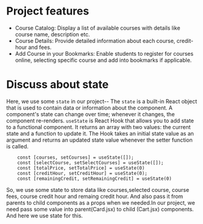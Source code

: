 

#  Project features

- Course Catalog: Display a list of available courses with details like course name, description etc.
- Course Details: Provide detailed information about each course, credit-hour and fees.
- Add Course in your Bookmarks: Enable students to register for courses online, selecting specific course and add into bookmarks if applicable.

# Discuss about state 

Here, we use some `state` in our project--
The `state` is a built-in React object that is used to contain data or information about the component. A component's state can change over time; whenever it changes, the component re-renders.
`useState` is React Hook that allows you to add state to a functional component. It returns an array with two values: the current state and a function to update it. The Hook takes an initial state value as an argument and returns an updated state value whenever the setter function is called.

```
    const [courses, setCourses] = useState([]);
    const [selectCourse, setSelectCourses] = useState([]);
    const [totalPrice, setTotalPrice] = useState(0)
    const [creditHour, setCreditHour] = useState(0);
    const [remainingCredit, setRemainingCredit] = useState(0)

```
So, we use some state to store data like courses,selected course, course fees, course credit hour and remaing credit hour. And also pass it from parents to child components as a props when we needed.In our project, we need  pass some value into parent(Card.jsx) to child (Cart.jsx) components. And here we use state for this.